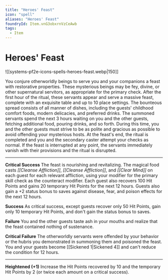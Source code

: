 ```yaml
---
title: "Heroes' Feast"
icon: "spell"
aliases: "Heroes' Feast"
foundryId: Item.vnG3obxrnVzCeAwb
tags:
  - Item
---
```


# Heroes' Feast
![[systems-pf2e-icons-spells-heroes-feast.webp|150]]

You conjure otherworldly beings to serve you and your companions a feast with restorative properties. These mysterious beings may be fey, divine, or other supernatural servitors, as appropriate for the primary check. After the first hour of the ritual, these servants appear and serve a massive feast, complete with an exquisite table and up to 10 place settings. The bounteous spread consists of all manner of dishes, including the guests' childhood comfort foods, modern delicacies, and preferred drinks. The summoned servants spend the next 3 hours waiting on you and the other guests, fetching additional food, pouring drinks, and so forth. During this time, you and the other guests must strive to be as polite and gracious as possible to avoid offending your mysterious hosts. At the feast's end, the ritual is completed and you and the secondary caster attempt your checks as normal. If the feast is interrupted at any point, the servants immediately vanish with their provisions and the ritual is disrupted.

* * *

**Critical Success** The feast is nourishing and revitalizing. The magical food casts _[[Cleanse Affliction]]_, _[[Cleanse Affliction]]_, and _[[Clear Mind]]_ on each guest for each relevant affliction, using your modifier for the primary skill check as the counteract modifier. Each guest also recovers 100 Hit Points and gains 20 temporary Hit Points for the next 12 hours. Guests also gain a +2 status bonus to saves against disease, fear, and poison effects for the next 12 hours.

**Success** As critical success, except guests recover only 50 Hit Points, gain only 10 temporary Hit Points, and don't gain the status bonus to saves.

**Failure** You and the other guests taste ash in your mouths and realize that the feast contained nothing of sustenance.

**Critical Failure** The otherworldly servants were offended by your behavior or the hubris you demonstrated in summoning them and poisoned the feast. You and your guests become [[Sickened 1|Sickened 4]] and can't reduce the condition for 12 hours.

* * *

**Heightened (+1)** Increase the Hit Points recovered by 10 and the temporary Hit Points by 2 (or twice each amount on a critical success).
